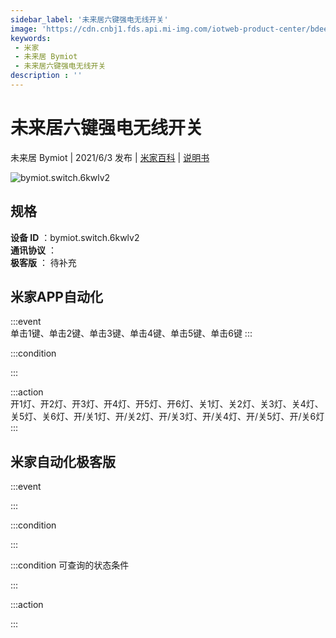 ```yaml
---
sidebar_label: '未来居六键强电无线开关'
image: 'https://cdn.cnbj1.fds.api.mi-img.com/iotweb-product-center/bdeeaa7190a403b657bdf744aa7a1bdf_三开6键面板_168.png?GalaxyAccessKeyId=AKVGLQWBOVIRQ3XLEW&Expires=9223372036854775807&Signature=oT/+zEIT1i9B9k8jufS/sYKVsuc='
keywords: 
 - 米家
 - 未来居 Bymiot
 - 未来居六键强电无线开关
description : ''
---
```

# 未来居六键强电无线开关

未来居 Bymiot | 2021/6/3 发布 | [米家百科](https://home.mi.com/webapp/content/baike/product/index.html?model=bymiot.switch.6kwlv2) | [说明书](https://home.mi.com/views/introduction.html?model=bymiot.switch.6kwlv2&region=cn)

![bymiot.switch.6kwlv2](https://cdn.cnbj1.fds.api.mi-img.com/iotweb-product-center/bdeeaa7190a403b657bdf744aa7a1bdf_三开6键面板_168.png?GalaxyAccessKeyId=AKVGLQWBOVIRQ3XLEW&Expires=9223372036854775807&Signature=oT/+zEIT1i9B9k8jufS/sYKVsuc=)

## 规格  
> 
**设备 ID** ：bymiot.switch.6kwlv2  
**通讯协议** ：  
**极客版**  ： 待补充 


## 米家APP自动化  

:::event  
单击1键、单击2键、单击3键、单击4键、单击5键、单击6键
:::

:::condition  

:::

:::action   
开1灯、开2灯、开3灯、开4灯、开5灯、开6灯、关1灯、关2灯、关3灯、关4灯、关5灯、关6灯、开/关1灯、开/关2灯、开/关3灯、开/关4灯、开/关5灯、开/关6灯
:::

## 米家自动化极客版  

:::event  

:::

:::condition  

:::

:::condition 可查询的状态条件  

:::

:::action  

:::

        
